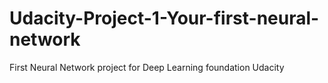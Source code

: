 # Udacity-Project-1-Your-first-neural-network
First Neural Network project for Deep Learning foundation Udacity
